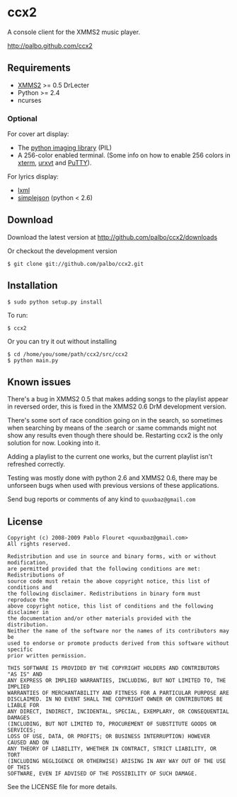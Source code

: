 ccx2
====

A console client for the XMMS2 music player.

http://palbo.github.com/ccx2


Requirements
------------

* [XMMS2][xmms2] >= 0.5 DrLecter
* Python >= 2.4
* ncurses

### Optional

For cover art display:

* The [python imaging library][pil] (PIL)
* A 256-color enabled terminal.
  (Some info on how to enable 256 colors in [xterm][xterm], [urxvt][urxvt] and [PuTTY][putty]).

For lyrics display:

* [lxml][lxml]
* [simplejson][simplejson] (python &lt; 2.6)


Download
--------

Download the latest version at http://github.com/palbo/ccx2/downloads

Or checkout the development version

    $ git clone git://github.com/palbo/ccx2.git


Installation
------------

    $ sudo python setup.py install

To run:

    $ ccx2

Or you can try it out without installing

    $ cd /home/you/some/path/ccx2/src/ccx2
    $ python main.py


Known issues
------------
There's a bug in XMMS2 0.5 that makes adding songs to the playlist appear in
reversed order, this is fixed in the XMMS2 0.6 DrM development version.

There's some sort of race condition going on in the search, so sometimes when
searching by means of the :search or :same commands might not show any results
even though there should be. Restarting ccx2 is the only solution for now.
Looking into it.

Adding a playlist to the current one works, but the current playlist isn't
refreshed correctly.

Testing was mostly done with python 2.6 and XMMS2 0.6, there may be unforseen
bugs when used with previous versions of these applications.

Send bug reports or comments of any kind to `quuxbaz@gmail.com`


License
-------
    Copyright (c) 2008-2009 Pablo Flouret <quuxbaz@gmail.com>
    All rights reserved.

    Redistribution and use in source and binary forms, with or without modification,
    are permitted provided that the following conditions are met: Redistributions of
    source code must retain the above copyright notice, this list of conditions and
    the following disclaimer. Redistributions in binary form must reproduce the
    above copyright notice, this list of conditions and the following disclaimer in
    the documentation and/or other materials provided with the distribution.
    Neither the name of the software nor the names of its contributors may be
    used to endorse or promote products derived from this software without specific
    prior written permission.

    THIS SOFTWARE IS PROVIDED BY THE COPYRIGHT HOLDERS AND CONTRIBUTORS "AS IS" AND
    ANY EXPRESS OR IMPLIED WARRANTIES, INCLUDING, BUT NOT LIMITED TO, THE IMPLIED
    WARRANTIES OF MERCHANTABILITY AND FITNESS FOR A PARTICULAR PURPOSE ARE
    DISCLAIMED. IN NO EVENT SHALL THE COPYRIGHT OWNER OR CONTRIBUTORS BE LIABLE FOR
    ANY DIRECT, INDIRECT, INCIDENTAL, SPECIAL, EXEMPLARY, OR CONSEQUENTIAL DAMAGES
    (INCLUDING, BUT NOT LIMITED TO, PROCUREMENT OF SUBSTITUTE GOODS OR SERVICES;
    LOSS OF USE, DATA, OR PROFITS; OR BUSINESS INTERRUPTION) HOWEVER CAUSED AND ON
    ANY THEORY OF LIABILITY, WHETHER IN CONTRACT, STRICT LIABILITY, OR TORT
    (INCLUDING NEGLIGENCE OR OTHERWISE) ARISING IN ANY WAY OUT OF THE USE OF THIS
    SOFTWARE, EVEN IF ADVISED OF THE POSSIBILITY OF SUCH DAMAGE.

See the LICENSE file for more details.


[xmms2]:      http://xmms2.xmms.se
[pil]:        http://www.pythonware.com/products/pil/
[xterm]:      http://www.frexx.de/xterm-256-notes/
[urxvt]:      http://scie.nti.st/2008/10/13/get-rxvt-unicode-with-256-color-support-on-ubunut
[putty]:      http://www.emacswiki.org/emacs/PuTTY#toc2
[lxml]:       http://codespeak.net/lxml/
[simplejson]: http://code.google.com/p/simplejson/
